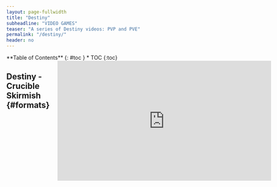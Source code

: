 ```yaml
---
layout: page-fullwidth
title: "Destiny"
subheadline: "VIDEO GAMES"
teaser: "A series of Destiny videos: PVP and PVE"
permalink: "/destiny/"
header: no
---
```

<div class="row">
<div class="medium-4 medium-push-8 columns" markdown="1">
<div class="panel radius" markdown="1">
**Table of Contents**
{: #toc }
*  TOC
{:toc}
</div>
</div><!-- /.medium-4.columns -->



<div class="medium-8 medium-pull-4 columns" markdown="1">


## Destiny - Crucible Skirmish   {#formats}

<div class="flex-video">
  <iframe width="560" height="315" src="https://www.youtube.com/embed/rld97UeDm-s" frameborder="0" allowfullscreen></iframe>
</div>